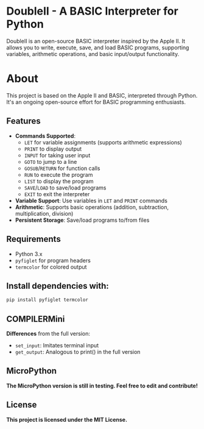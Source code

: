 # DoubleII - A BASIC Interpreter for Python

DoubleII is an open-source BASIC interpreter inspired by the Apple II. It allows you to write, execute, save, and load BASIC programs, supporting variables, arithmetic operations, and basic input/output functionality.

# About
This project is based on the Apple II and BASIC, interpreted through Python. It's an ongoing open-source effort for BASIC programming enthusiasts.

## Features

- **Commands Supported**:
  - `LET` for variable assignments (supports arithmetic expressions)
  - `PRINT` to display output
  - `INPUT` for taking user input
  - `GOTO` to jump to a line
  - `GOSUB`/`RETURN` for function calls
  - `RUN` to execute the program
  - `LIST` to display the program
  - `SAVE`/`LOAD` to save/load programs
  - `EXIT` to exit the interpreter
- **Variable Support**: Use variables in `LET` and `PRINT` commands
- **Arithmetic**: Supports basic operations (addition, subtraction, multiplication, division)
- **Persistent Storage**: Save/load programs to/from files

## Requirements

- Python 3.x
- `pyfiglet` for program headers
- `termcolor` for colored output

## Install dependencies with:

```bash
pip install pyfiglet termcolor
```

## COMPILERMini
**Differences** from the full version:

- `set_input`: Imitates terminal input
- `get_output`: Analogous to print() in the full version

## MicroPython
**The MicroPython version is still in testing. Feel free to edit and contribute!**

## License
**This project is licensed under the MIT License.**
